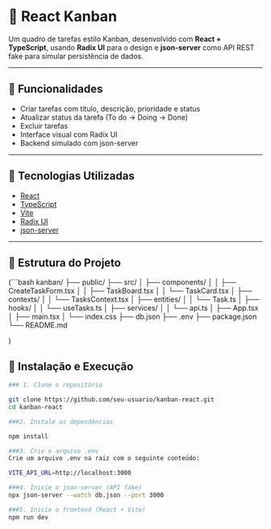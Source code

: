 # 📝 React Kanban

Um quadro de tarefas estilo Kanban, desenvolvido com **React + TypeScript**, usando **Radix UI** para o design e **json-server** como API REST fake para simular persistência de dados.

---

## 🚀 Funcionalidades

- Criar tarefas com título, descrição, prioridade e status
- Atualizar status da tarefa (To do → Doing → Done)
- Excluir tarefas
- Interface visual com Radix UI
- Backend simulado com json-server

---

## 🧰 Tecnologias Utilizadas

- [React](https://reactjs.org/)
- [TypeScript](https://www.typescriptlang.org/)
- [Vite](https://vitejs.dev/)
- [Radix UI](https://www.radix-ui.com/themes)
- [json-server](https://github.com/typicode/json-server)

---

## 📂 Estrutura do Projeto
(```bash
kanban/
├── public/
├── src/
│ ├── components/
│ │ ├── CreateTaskForm.tsx
│ │ ├── TaskBoard.tsx
│ │ └── TaskCard.tsx
│ ├── contexts/
│ │ └── TasksContext.tsx
│ ├── entities/
│ │ └── Task.ts
│ ├── hooks/
│ │ └── useTasks.ts
│ ├── services/
│ │ └── api.ts
│ ├── App.tsx
│ ├── main.tsx
│ └── index.css
├── db.json
├── .env
├── package.json
└── README.md

)


## 🔧 Instalação e Execução

```bash
### 1. Clone o repositório

git clone https://github.com/seu-usuario/kanban-react.git
cd kanban-react

###2. Instale as dependências

npm install

###3. Crie o arquivo .env
Crie um arquivo .env na raiz com o seguinte conteúdo:

VITE_API_URL=http://localhost:3000

###4. Inicie o json-server (API fake)
npx json-server --watch db.json --port 3000

###5. Inicie o frontend (React + Vite)
npm run dev


